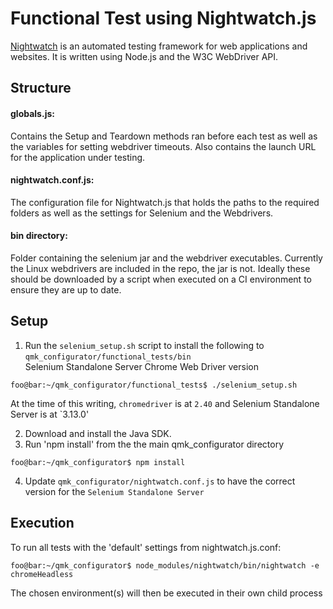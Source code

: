 # Functional Test using Nightwatch.js

[Nightwatch](http://nightwatchjs.org/) is an automated testing framework for web applications and websites. It is written using Node.js and the W3C WebDriver API. 

## Structure

#### globals.js:
Contains the Setup and Teardown methods ran before each test as well as the variables for setting webdriver timeouts. 
Also contains the launch URL for the application under testing.

#### nightwatch.conf.js:
The configuration file for Nightwatch.js that holds the paths to the required folders
as well as the settings for Selenium and the Webdrivers.
 
#### bin directory:
Folder containing the selenium jar and the webdriver executables. Currently the Linux webdrivers are included in the repo, the jar is not.
Ideally these should be downloaded by a script when executed on a CI environment to ensure they are up to date.

## Setup

1. Run the `selenium_setup.sh` script to install the following to `qmk_configurator/functional_tests/bin`  
            Selenium Standalone Server 
            Chrome Web Driver version 

```
foo@bar:~/qmk_configurator/functional_tests$ ./selenium_setup.sh
```
At the time of this writing, `chromedriver` is at `2.40` and Selenium Standalone Server is at `3.13.0'

2. Download and install the Java SDK. 
3. Run 'npm install'  from the the main qmk_configurator directory
```console
foo@bar:~/qmk_configurator$ npm install
```
4. Update `qmk_configurator/nightwatch.conf.js` to have the correct version for the `Selenium Standalone Server`

## Execution

To run all tests with the 'default' settings from nightwatch.js.conf:

```console
foo@bar:~/qmk_configurator$ node_modules/nightwatch/bin/nightwatch -e chromeHeadless
```

The chosen environment(s) will then be executed in their own child process

